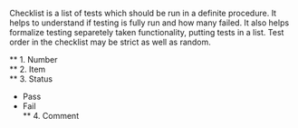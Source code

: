 Checklist is a list of tests which should be run in a definite procedure. It helps to understand if testing is fully run and how many failed. It also helps formalize testing separetely taken functionality, putting tests in a list. Test order in the checklist may be strict as well as random.      

** 1. Number     
** 2. Item      
** 3. Status     
- Pass
- Fail      
** 4. Comment